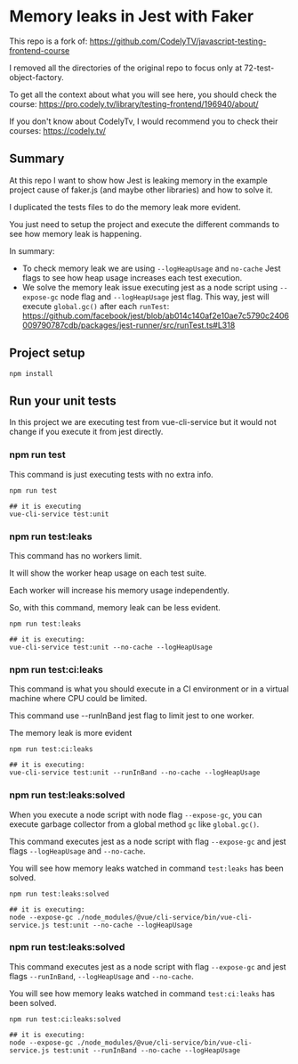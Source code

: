 # Memory leaks in Jest with Faker

This repo is a fork of: https://github.com/CodelyTV/javascript-testing-frontend-course

I removed all the directories of the original repo to focus only at 72-test-object-factory.

To get all the context about what you will see here, you should check the course: https://pro.codely.tv/library/testing-frontend/196940/about/

If you don't know about CodelyTv, I would recommend you to check their courses: https://codely.tv/

## Summary

At this repo I want to show how Jest is leaking memory in the example project cause of faker.js (and maybe other libraries) and how to solve it.

I duplicated the tests files to do the memory leak more evident.

You just need to setup the project and execute the different commands to see how memory leak is happening.

In summary:

- To check memory leak we are using `--logHeapUsage` and `no-cache` Jest flags to see how heap usage increases each test execution.
- We solve the memory leak issue executing jest as a node script using `--expose-gc` node flag and `--logHeapUsage` jest flag. This way, jest will execute `global.gc()` after each `runTest`: https://github.com/facebook/jest/blob/ab014c140af2e10ae7c5790c2406009790787cdb/packages/jest-runner/src/runTest.ts#L318

## Project setup

```
npm install
```

## Run your unit tests

In this project we are executing test from vue-cli-service but it would not change if you execute it from jest directly.

### npm run test

This command is just executing tests with no extra info.

```
npm run test

## it is executing
vue-cli-service test:unit
```

### npm run test:leaks

This command has no workers limit.

It will show the worker heap usage on each test suite.

Each worker will increase his memory usage independently.

So, with this command, memory leak can be less evident.

```
npm run test:leaks

## it is executing:
vue-cli-service test:unit --no-cache --logHeapUsage
```

### npm run test:ci:leaks

This command is what you should execute in a CI environment or in a virtual machine where CPU could be limited.

This command use --runInBand jest flag to limit jest to one worker.

The memory leak is more evident

```
npm run test:ci:leaks

## it is executing:
vue-cli-service test:unit --runInBand --no-cache --logHeapUsage
```

### npm run test:leaks:solved

When you execute a node script with node flag `--expose-gc`, you can execute garbage collector from a global method `gc` like `global.gc()`.

This command executes jest as a node script with flag `--expose-gc` and jest flags `--logHeapUsage` and `--no-cache`.

You will see how memory leaks watched in command `test:leaks` has been solved.

```
npm run test:leaks:solved

## it is executing:
node --expose-gc ./node_modules/@vue/cli-service/bin/vue-cli-service.js test:unit --no-cache --logHeapUsage
```

### npm run test:leaks:solved

This command executes jest as a node script with flag `--expose-gc` and jest flags `--runInBand`, `--logHeapUsage` and `--no-cache`.

You will see how memory leaks watched in command `test:ci:leaks` has been solved.

```
npm run test:ci:leaks:solved

## it is executing:
node --expose-gc ./node_modules/@vue/cli-service/bin/vue-cli-service.js test:unit --runInBand --no-cache --logHeapUsage
```
